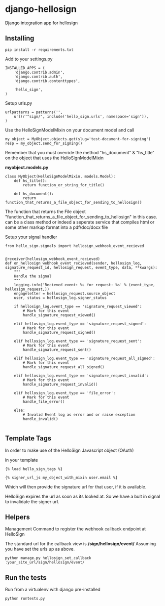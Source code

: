 django-hellosign
================

Django integration app for hellosign


Installing
----------

```
pip install -r requirements.txt
```

Add to your settings.py

```
INSTALLED_APPS = (
    'django.contrib.admin',
    'django.contrib.auth',
    'django.contrib.contenttypes',

    'hello_sign',
)
```

Setup urls.py

```
urlpatterns = patterns('',
    url(r'^sign/', include('hello_sign.urls', namespace='sign')),
)

```

Use the HelloSignModelMixin on your document model and call

```
my_object = MyObject.objects.get(slug='test-document-for-signing')
resp = my_object.send_for_signing()
```

Remember that you must override the method "hs_document" & "hs_title" on
the object that uses the HelloSignModelMixin

__myobject.models.py__

```
class MyObject(HelloSignModelMixin, models.Model):
    def hs_title():
        return function_or_string_for_title()

    def hs_document():
        return function_that_returns_a_file_object_for_sending_to_hellosign()
```

The function that returns the File object
"function_that_returns_a_file_object_for_sending_to_hellosign" in this case.
can be a class method or indeed a seperate service that compiles html or some
other markup format into a pdf/doc/docx file


Setup your signal handler

```
from hello_sign.signals import hellosign_webhook_event_recieved


@receiver(hellosign_webhook_event_recieved)
def on_hellosign_webhook_event_recieved(sender, hellosign_log, signature_request_id, hellosign_request, event_type, data, **kwargs):
    """
    Handle the signal
    """
    logging.info('Recieved event: %s for request: %s' % (event_type, hellosign_request,))
    engageletter = hellosign_request.source_object
    user, status = hellosign_log.signer_status

    if hellosign_log.event_type == 'signature_request_viewed':
        # Mark for this event
        handle_signature_request_viewed()

    elif hellosign_log.event_type == 'signature_request_signed':
        # Mark for this event
        handle_signature_request_signed()

    elif hellosign_log.event_type == 'signature_request_sent':
        # Mark for this event
        handle_signature_request_sent()

    elif hellosign_log.event_type == 'signature_request_all_signed':
        # Mark for this event
        handle_signature_request_all_signed()

    elif hellosign_log.event_type == 'signature_request_invalid':
        # Mark for this event
        handle_signature_request_invalid()

    elif hellosign_log.event_type == 'file_error':
        # Mark for this event
        handle_file_error()

    else:
        # Invalid Event log as error and or raise exception
        handle_invalid()


```

Template Tags
-------------

In order to make use of the HelloSign Javascript object (OAuth)

in your template

```
{% load hello_sign_tags %}

{% signer_url_js my_object_with_mixin user.email %}
```

Which will then provide the signature url for that user, if it is available.

HelloSign expires the url as soon as its looked at. So we have a bult in signal 
to invalidate the signer url.



Helpers
-------------

Management Command to register the webhook callback endpoint at HelloSign

The standard url for the callback view is __/sign/hellosign/event/__
Assuming you have set the urls up as above.

```
python manage.py hellosign_set_callback :your_site_url/sign/hellosign/event/
```


Run the tests
-------------

Run from a virtualenv with django pre-installed

```
python runtests.py
```
